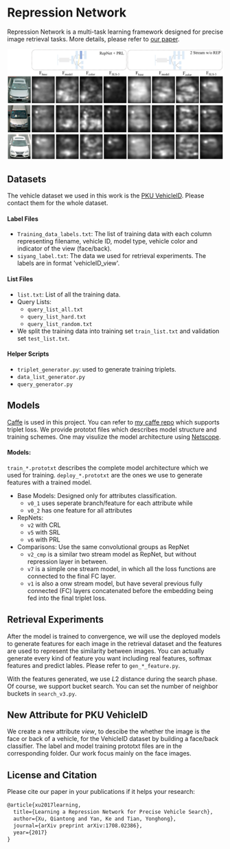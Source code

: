 # Repression Network

Repression Network is a multi-task learning framework designed for precise image retrieval tasks. More details, please refer to [our paper](https://arxiv.org/abs/1708.02386).

![Image 1](rf1.png)
## Datasets
The vehicle dataset we used in this work is the [PKU VehicleID](http://pkuml.org/resources/pku-vehicleid.html). Please contact them for the whole dataset.

#### Label Files
- `Training_data_labels.txt`: The list of training data with each column representing filename, vehicle ID, model type, vehicle color and indicator of the view (face/back). 
- `siyang_label.txt`: The data we used for retrieval experiments. The labels are in format 'vehicleID_view'.

#### List Files
- `list.txt`: List of all the training data.
- Query Lists: 
  - `query_list_all.txt`
  - `query_list_hard.txt`
  - `query_list_random.txt`
- We split the training data into training set `train_list.txt` and validation set `test_list.txt`.

#### Helper Scripts
- `triplet_generator.py`: used to generate training triplets.
- `data_list_generator.py`
- `query_generator.py` 


## Models
[Caffe](http://caffe.berkeleyvision.org) is used in this project. You can refer to [my caffe repo](https://github.com/xuqiantong/MyCaffe) which supports triplet loss. We provide prototxt files which describes model structure and training schemes. One may visulize the model architecture using [Netscope](http://ethereon.github.io/netscope/quickstart.html).

#### Models:
`train_*.prototxt` describes the complete model architecture which we used for training. `deploy_*.prototxt` are the ones we use to generate features with a trained model. 

- Base Models: Designed only for attributes classification. 
  - `v0_1` uses seperate branch/feature for each attribute while 
  - `v0_2` has one feature for all attributes
- RepNets: 
	- `v2` with CRL
	- `v5` with SRL
	- `v6` with PRL
- Comparisons: Use the same convolutional groups as RepNet
  - `v2_cmp` is a similar two stream model as RepNet, but without repression layer in between.
  - `v7` is a simple one stream model, in which all the loss functions are connected to the final FC layer.
  - `v1` is also a onw stream model, but have several previous fully connected (FC) layers concatenated before the embedding being fed into the final triplet loss.

## Retrieval Experiments
After the model is trained to convergence, we will use the deployed models to generate features for each image in the retrieval dataset and the features are used to represent the similarity between images. 
You can actually generate every kind of feature you want including real features, softmax features and predict lables. Please refer to `gen_*_feature.py`. 

With the features generated, we use $L2$ distance during the search phase. Of course, we support bucket search. You can set the number of neighbor buckets in `search_v3.py`.


## New Attribute for PKU VehicleID
We create a new attribute *view*, to descibe the whether the image is the face or back of a vehicle, for the VehicleID dataset by building a face/back classifier. The label and model training prototxt files are in the corresponding folder. Our work focus mainly on the face images.

## License and Citation
Please cite our paper in your publications if it helps your research:
```
@article{xu2017learning,
  title={Learning a Repression Network for Precise Vehicle Search},
  author={Xu, Qiantong and Yan, Ke and Tian, Yonghong},
  journal={arXiv preprint arXiv:1708.02386},
  year={2017}
}
```
